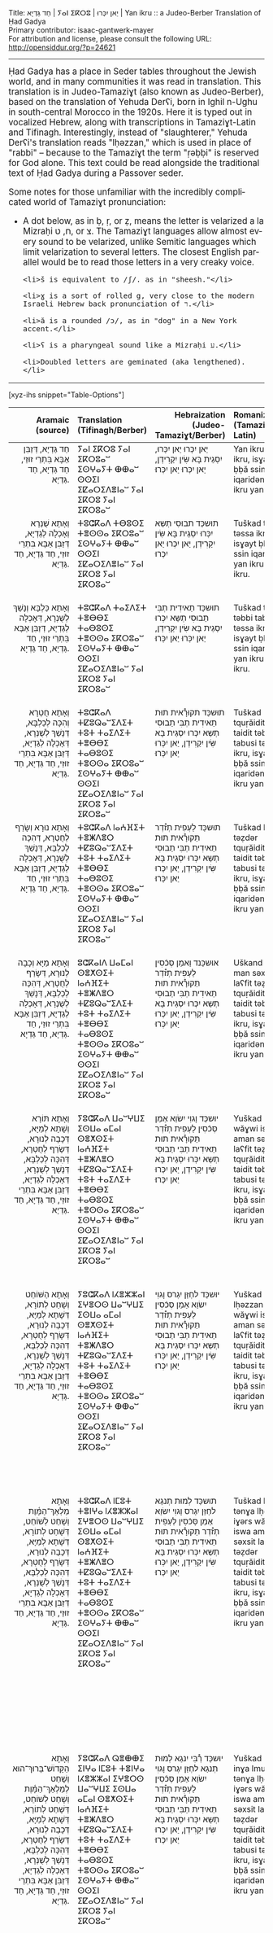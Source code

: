 <html>
<head></head>
<body>
Title: חַד גַּדְיָא | ⵢⴰⵏ ⵉⴽⵔⵓ | יַאן יִכְּרוּ | Yan ikru :: a Judeo-Berber Translation of Ḥad Gadya<br />
Primary contributor: isaac-gantwerk-mayer<br />
For attribution and license, please consult the following URL: <a href="http://opensiddur.org/?p=24621">http://opensiddur.org/?p=24621</a>
<p />
<hr />

<div class="english" lang="en" style="font-size: 1.2em;">
Ḥad Gadya has a place in Seder tables throughout the Jewish world, and in many communities it was read in translation. This translation is in Judeo-Tamaziɣt (also known as Judeo-Berber), based on the translation of Yehuda Derʕi, born in Ighil n-Ughu in south-central Morocco in the 1920s. Here it is typed out in vocalized Hebrew, along with transcriptions in Tamaziɣt-Latin and Tifinagh. Interestingly, instead of "slaughterer," Yehuda Derʕi's translation reads "lḥǝzzan," which is used in place of "rabbi" – because to the Tamaziɣt the term "ṛǝḅḅi" is reserved for God alone. This text could be read alongside the traditional text of Ḥad Gadya during a Passover seder.

Some notes for those unfamiliar with the incredibly complicated world of Tamaziɣt pronunciation:
<ul>
	<li>A dot below, as in ḅ, ṛ, or ẓ, means the letter is velarized a la Mizraḥi ח, ט, or צ. The Tamaziɣt languages allow almost every sound to be velarized, unlike Semitic languages which limit velarization to several letters. The closest English parallel would be to read those letters in a very creaky voice.</li>

	<li>š is equivalent to /ʃ/. as in "sheesh."</li>

	<li>ɣ is a sort of rolled g, very close to the modern Israeli Hebrew back pronunciation of ר.</li>

	<li>ă is a rounded /ɔ/, as in "dog" in a New York accent.</li>

	<li>ʕ is a pharyngeal sound like a Mizraḥi ע.</li>

	<li>Doubled letters are geminated (aka lengthened).</li>
</ul>
</div>

<hr />

[xyz-ihs snippet="Table-Options"]<table style="width: 100%; margin-left: auto; margin-right: auto;" class="draggable">
<thead><tr><th id="x" style="text-align: right;">Aramaic (source)</th><th style="text-align: left;">Translation (Tifinagh/Berber)</th><th style="text-align: right;">Hebraization (Judeo-Tamaziɣt/Berber)</th><th style="text-align: left;">Romanization (Tamaziɣt-Latin)</th><th style="text-align: left;">Translation (English)</th></tr></thead>
<tbody>
<tr><td style="vertical-align:top;" width="25%">
<div class="aramaic" lang="jpa" style="text-align: right;">	 
חַד גַּדְיָא, דְּזַבִּן אַבָּא בִּתְרֵי זוּזֵי, חַד גַּדְיָא, חַד גַּדְיָא.
</span></div>
</td>

<td style="vertical-align:top;" width="36%">
<div class="tifinagh" lang="ber">
ⵢⴰⵏ ⵉⴽⵔⵓ ⵢⴰⵏ ⵉⴽⵔⵓⴰⵯ ⵉⵙⵖⴰⵢⵜ ⴲⴲⴰⵯ ⵙⵙⵉⵏ ⵉⵇⴰⵔⵉⴷⴻⵏⴰⵯ ⵢⴰⵏ ⵉⴽⵔⵓ ⵢⴰⵏ ⵉⴽⵔⵓⴰⵯ
</span></div>
</td>

<td style="vertical-align:top;" width="36%">
<div class="liturgy" lang="he">
יַאן יִכְּרוּ יַאן יִכְּרוּ, יִסְגַית בָּא שִּׂין יִקַרִידְן, יַאן יִכְּרוּ יַאן יִכְּרוּ׃
</div>
</td>

<td style="vertical-align:top;" width="36%">
<div class="english" lang="en">	
Yan ikru yan ikru, isɣayt ḅḅă ssin iqaridǝn, yan ikru yan ikru.
</div>
</td>
 
<td style="vertical-align:top;" width="36%">
<div class="english" lang="en">	
One little goat that my father bought for two zuzim, for two zuzim.
</div>
</td></tr>


<tr><td style="vertical-align:top;" width="25%">
<div class="aramaic" lang="jpa" style="text-align: right;">	 
וְאָתָא שֻׁנְרָא וְאָכְלָה לְגַדְיָא, דְּזַבִּן אַבָּא בִּתְרֵי זוּזֵי, חַד גַּדְיָא, חַד גַּדְיָא.
</span></div>
</td>

<td style="vertical-align:top;" width="36%">
<div class="tifinagh" lang="ber">
ⵜⵓⵛⴽⴰⴷ ⵜⴱⵓⵙⵉ ⵜⴻⵙⵙⴰ ⵉⴽⵔⵓⴰⵯ ⵉⵙⵖⴰⵢⵜ ⴲⴲⴰⵯ ⵙⵙⵉⵏ ⵉⵇⴰⵔⵉⴷⴻⵏⴰⵯ ⵢⴰⵏ ⵉⴽⵔⵓ ⵢⴰⵏ ⵉⴽⵔⵓⴰⵯ
</span></div>
</td>

<td style="vertical-align:top;" width="36%">
<div class="liturgy" lang="he">
תוּשכַּד תבוּסִי תְשַּא יִכְּרוּ יִסְגַית בָּא שִּׂין יִקַרִידְן, יַאן יִכְּרוּ יַאן יִכְּרוּ
</div>
</td>

<td style="vertical-align:top;" width="36%">
<div class="english" lang="en">	
Tuškad tbusi tǝssa ikru, isɣayt ḅḅă ssin iqaridǝn, yan ikru yan ikru.
</div>
</td>
 
<td style="vertical-align:top;" width="36%">
<div class="english" lang="en">	
A cat came and ate the goat that my father bought for two zuzim, for two zuzim.
</div>
</td></tr>


<tr><td style="vertical-align:top;" width="25%">
<div class="aramaic" lang="jpa" style="text-align: right;">	 
וְאָתָא כַּלְבָּא וְנָשַׁךְ לְשֻׁנְרָא, דְּאָכְלָה לְגַדְיָא, דְּזַבִּן אַבָּא בִּתְרֵי זוּזֵי, חַד גַּדְיָא, חַד גַּדְיָא.
</span></div>
</td>
 
<td style="vertical-align:top;" width="36%">
<div class="tifinagh" lang="ber">
ⵜⵓⵛⴽⴰⴷ ⵜⴰⵉⴷⵉⵜ ⵜⴻⴱⴱⵉ ⵜⴰⴱⵓⵙⵉ ⵜⴻⵙⵙⴰ ⵉⴽⵔⵓⴰⵯ ⵉⵙⵖⴰⵢⵜ ⴲⴲⴰⵯ ⵙⵙⵉⵏ ⵉⵇⴰⵔⵉⴷⴻⵏⴰⵯ ⵢⴰⵏ ⵉⴽⵔⵓ ⵢⴰⵏ ⵉⴽⵔⵓⴰⵯ
</span></div>
</td>

<td style="vertical-align:top;" width="36%">
<div class="liturgy" lang="he">
תוּשכַּד תַאיִדִית תְבִּי תַבוּסִי תְשַּא יִכְּרוּ יִסְגַית בָּא שִּׂין יִקַרִידְן, יַאן יִכְּרוּ יַאן יִכְּרוּ׃
</div>
</td>

<td style="vertical-align:top;" width="36%">
<div class="english" lang="en">	
Tuškad taidit tǝbbi tabusi tǝssa ikru, isɣayt ḅḅă ssin iqaridǝn, yan ikru yan ikru.
</div>
</td>

<td style="vertical-align:top;" width="36%">
<div class="english" lang="en">	
A dog came and bit the cat that ate the goat that my father bought for two zuzim, for two zuzim.
</div>
</td></tr>


<tr><td style="vertical-align:top;" width="25%">
<div class="aramaic" lang="jpa" style="text-align: right;">	 
וְאָתָא חֻטְרָא וְהִכָּה לְכַלְבָּא, דְּנָשַׁךְ לְשֻׁנְרָא, דְּאָכְלָה לְגַדְיָא, דְּזַבִּן אַבָּא בִּתְרֵי זוּזֵי, חַד גַּדְיָא, חַד גַּדְיָא.
</span></div>
</td>

<td style="vertical-align:top;" width="36%">
<div class="tifinagh" lang="ber">
ⵜⵓⵛⴽⴰⴷ ⵜⵇⵓⵕⴰⵯⵉⴷⵉⵜ ⵜⵓⵜ ⵜⴰⵉⴷⵉⵜ ⵜⴻⴱⴱⵉ ⵜⴰⴱⵓⵙⵉ ⵜⴻⵙⵙⴰ ⵉⴽⵔⵓⴰⵯ ⵉⵙⵖⴰⵢⵜ ⴲⴲⴰⵯ ⵙⵙⵉⵏ ⵉⵇⴰⵔⵉⴷⴻⵏⴰⵯ ⵢⴰⵏ ⵉⴽⵔⵓ ⵢⴰⵏ ⵉⴽⵔⵓⴰⵯ
</span></div>
</td>

<td style="vertical-align:top;" width="36%">
<div class="liturgy" lang="he">
תוּשכַּד תקוּרָ֯אית תוּת תַאיִדִית תְבִּי תַבוּסִי תְשַּא יִכְּרוּ יִסְגַית בָּא שִּׂין יִקַרִידְן, יַאן יִכְּרוּ יַאן יִכְּרוּ׃
</div>
</td>

<td style="vertical-align:top;" width="36%">
<div class="english" lang="en">	
Tuškad tquṛăidit tut taidit tǝbbi tabusi tǝssa ikru, isɣayt ḅḅă ssin iqaridǝn, yan ikru yan ikru.
</div>
</td>

<td style="vertical-align:top;" width="36%">
<div class="english" lang="en">	
A stick came and hit the dog that bit the cat that ate the goat that my father bought for two zuzim, for two zuzim.
</div>
</td></tr>


<tr><td style="vertical-align:top;" width="25%">
<div class="aramaic" lang="jpa" style="text-align: right;">	 
וְאָתָא נוּרָא וְשָׂרַף לְחֻטְרָא, דְּהִכָּה לְכַלְבָּא, דְּנָשַׁךְ לְשֻׁנְרָא, דְּאָכְלָה לְגַדְיָא, דְּזַבִּן אַבָּא בִּתְרֵי זוּזֵי, חַד גַּדְיָא, חַד גַּדְיָא.
</span></div>
</td>

<td style="vertical-align:top;" width="36%">
<div class="tifinagh" lang="ber">
ⵜⵓⵛⴽⴰⴷ lⴰⵄⴼⵉⵜ ⵜⴻⵥⴷⴻⵔ ⵜⵇⵓⵕⴰⵯⵉⴷⵉⵜ ⵜⵓⵜ ⵜⴰⵉⴷⵉⵜ ⵜⴻⴱⴱⵉ ⵜⴰⴱⵓⵙⵉ ⵜⴻⵙⵙⴰ ⵉⴽⵔⵓⴰⵯ ⵉⵙⵖⴰⵢⵜ ⴲⴲⴰⵯ ⵙⵙⵉⵏ ⵉⵇⴰⵔⵉⴷⴻⵏⴰⵯ ⵢⴰⵏ ⵉⴽⵔⵓ ⵢⴰⵏ ⵉⴽⵔⵓⴰⵯ
</span></div>
</td>

<td style="vertical-align:top;" width="36%">
<div class="liturgy" lang="he">
תוּשכַּד לַעְפִית תְז֯דְר תַקוּרָ֯אית תוּת תַאיִדִית תְבִּי תַבוּסִי תְשַּא יִכְּרוּ יִסְגַית בָּא שִּׂין יִקַרִידְן, יַאן יִכְּרוּ יַאן יִכְּרוּ׃
</div>
</td>

<td style="vertical-align:top;" width="36%">
<div class="english" lang="en">	
Tuškad laʕfit tǝẓdǝr tquṛăidit tut taidit tǝbbi tabusi tǝssa ikru, isɣayt ḅḅă ssin iqaridǝn, yan ikru yan ikru.
</div>
</td>

<td style="vertical-align:top;" width="36%">
<div class="english" lang="en">	
A fire came and burned the stick that hit the dog that bit the cat that ate the goat that my father bought for two zuzim, for two zuzim.
</div>
</td></tr>


<tr><td style="vertical-align:top;" width="25%">
<div class="aramaic" lang="jpa" style="text-align: right;">	 
וְאָתָא מַיָּא וְכָבָה לְנוּרָא, דְּשָׂרַף לְחֻטְרָא, דְּהִכָּה לְכַלְבָּא, דְּנָשַׁךְ לְשֻׁנְרָא, דְּאָכְלָה לְגַדְיָא, דְּזַבִּן אַבָּא בִּתְרֵי זוּזֵי, חַד גַּדְיָא, חַד גַּדְיָא.
</span></div>
</td>

<td style="vertical-align:top;" width="36%">
<div class="tifinagh" lang="ber">
ⵓⵛⴽⴰⵏⴷ ⵡⴰⵎⴰⵏ ⵙⴻⵅⵙⵉⵜ lⴰⵄⴼⵉⵜ ⵜⴻⵥⴷⴻⵔ ⵜⵇⵓⵕⴰⵯⵉⴷⵉⵜ ⵜⵓⵜ ⵜⴰⵉⴷⵉⵜ ⵜⴻⴱⴱⵉ ⵜⴰⴱⵓⵙⵉ ⵜⴻⵙⵙⴰ ⵉⴽⵔⵓⴰⵯ ⵉⵙⵖⴰⵢⵜ ⴲⴲⴰⵯ ⵙⵙⵉⵏ ⵉⵇⴰⵔⵉⴷⴻⵏⴰⵯ ⵢⴰⵏ ⵉⴽⵔⵓ ⵢⴰⵏ ⵉⴽⵔⵓⴰⵯ
</span></div>
</td>

<td style="vertical-align:top;" width="36%">
<div class="liturgy" lang="he">
אוּשכַּנד וַאמַן סְּכֿסִין לַעְפִית תְז֯דְר תַקוּרָ֯אית תוּת תַאיִדִית תְבִּי תַבוּסִי תְשַּא יִכְּרוּ יִסְגַית בָּא שִּׂין יִקַרִידְן, יַאן יִכְּרוּ יַאן יִכְּרוּ׃
</div>
</td>

<td style="vertical-align:top;" width="36%">
<div class="english" lang="en">	
Uškand waman sǝxsit laʕfit tǝẓdǝr tquṛăidit tut taidit tǝbbi tabusi tǝssa ikru, isɣayt ḅḅă ssin iqaridǝn, yan ikru yan ikru.
</div>
</td>

<td style="vertical-align:top;" width="36%">
<div class="english" lang="en">	
Water came and put out the fire that burned the stick that hit the dog that bit the cat that ate the goat that my father bought for two zuzim, for two zuzim.
</div>
</td></tr>


<tr><td style="vertical-align:top;" width="25%">
<div class="aramaic" lang="jpa" style="text-align: right;">	 
וְאָתָא תּוֹרָא וְשָׁתָא לְמַיָּא, דְּכָבָה לְנוּרָא, דְּשָׂרַף לְחֻטְרָא, דְּהִכָּה לְכַלְבָּא, דְּנָשַׁךְ לְשֻׁנְרָא, דְּאָכְלָה לְגַדְיָא, דְּזַבִּן אַבָּא בִּתְרֵי זוּזֵי, חַד גַּדְיָא, חַד גַּדְיָא.
</span></div>
</td>

<td style="vertical-align:top;" width="36%">
<div class="tifinagh" lang="ber">
ⵢⵓⵛⴽⴰⴷ ⵡⴰⵯⵖⵡⵉ ⵉⵙⵡⴰ ⴰⵎⴰⵏ ⵙⴻⵅⵙⵉⵜ lⴰⵄⴼⵉⵜ ⵜⴻⵥⴷⴻⵔ ⵜⵇⵓⵕⴰⵯⵉⴷⵉⵜ ⵜⵓⵜ ⵜⴰⵉⴷⵉⵜ ⵜⴻⴱⴱⵉ ⵜⴰⴱⵓⵙⵉ ⵜⴻⵙⵙⴰ ⵉⴽⵔⵓⴰⵯ ⵉⵙⵖⴰⵢⵜ ⴲⴲⴰⵯ ⵙⵙⵉⵏ ⵉⵇⴰⵔⵉⴷⴻⵏⴰⵯ ⵢⴰⵏ ⵉⴽⵔⵓ ⵢⴰⵏ ⵉⴽⵔⵓⴰⵯ
</span></div>
</td>

<td style="vertical-align:top;" width="36%">
<div class="liturgy" lang="he">
יוּשכַּד וָגוִי יִשׂוַא אַמַן סְּכֿסִין לַעְפִית תְז֯דְר תַקוּרָ֯אית תוּת תַאיִדִית תְבִּי תַבוּסִי תְשַּא יִכְּרוּ יִסְגַית בָּא שִּׂין יִקַרִידְן, יַאן יִכְּרוּ יַאן יִכְּרוּ׃
</div>
</td>

<td style="vertical-align:top;" width="36%">
<div class="english" lang="en">	
Yuškad wăɣwi iswa aman sǝxsit laʕfit tǝẓdǝr tquṛăidit tut taidit tǝbbi tabusi tǝssa ikru, isɣayt ḅḅă ssin iqaridǝn, yan ikru yan ikru.
</div>
</td>

<td style="vertical-align:top;" width="36%">
<div class="english" lang="en">	
An ox came and drank the water that put out the fire that burned the stick that hit the dog that bit the cat that ate the goat that my father bought for two zuzim, for two zuzim.
</div>
</td></tr>


<tr><td style="vertical-align:top;" width="25%">
<div class="aramaic" lang="jpa" style="text-align: right;">	 
וְאָתָא הַשּׁוֹחֵט וְשָׁחַט לְתוֹרָא, דְּשָׁתָא לְמַיָּא, דְּכָבָה לְנוּרָא, דְּשָׂרַף לְחֻטְרָא, דְּהִכָּה לְכַלְבָּא, דְּנָשַׁךְ לְשֻׁנְרָא, דְּאָכְלָה לְגַדְיָא, דְּזַבִּן אַבָּא בִּתְרֵי זוּזֵי, חַד גַּדְיָא, חַד גַּדְיָא.
</span></div>
</td>

<td style="vertical-align:top;" width="36%">
<div class="tifinagh" lang="ber">
ⵢⵓⵛⴽⴰⴷ lⵃⴻⵣⵣⴰⵏ ⵉⵖⴻⵔⵙ ⵡⴰⵯⵖⵡⵉ ⵉⵙⵡⴰ ⴰⵎⴰⵏ ⵙⴻⵅⵙⵉⵜ lⴰⵄⴼⵉⵜ ⵜⴻⵥⴷⴻⵔ ⵜⵇⵓⵕⴰⵯⵉⴷⵉⵜ ⵜⵓⵜ ⵜⴰⵉⴷⵉⵜ ⵜⴻⴱⴱⵉ ⵜⴰⴱⵓⵙⵉ ⵜⴻⵙⵙⴰ ⵉⴽⵔⵓⴰⵯ ⵉⵙⵖⴰⵢⵜ ⴲⴲⴰⵯ ⵙⵙⵉⵏ ⵉⵇⴰⵔⵉⴷⴻⵏⴰⵯ ⵢⴰⵏ ⵉⴽⵔⵓ ⵢⴰⵏ ⵉⴽⵔⵓⴰⵯ
</span></div>
</td>

<td style="vertical-align:top;" width="36%">
<div class="liturgy" lang="he">
יוּשכַּד לחְזַּן יִגְרס וָגוִי יִשׂוַא אַמַן סְּכֿסִין לַעְפִית תְז֯דְר תַקוּרָ֯אית תוּת תַאיִדִית תְבִּי תַבוּסִי תְשַּא יִכְּרוּ יִסְגַית בָּא שִּׂין יִקַרִידְן, יַאן יִכְּרוּ יַאן יִכְּרוּ׃
</div>
</td>

<td style="vertical-align:top;" width="36%">
<div class="english" lang="en">	
Yuškad lḥǝzzan iɣǝrs wăɣwi iswa aman sǝxsit laʕfit tǝẓdǝr tquṛăidit tut taidit tǝbbi tabusi tǝssa ikru, isɣayt ḅḅă ssin iqaridǝn, yan ikru yan ikru.
</div>
</td>

<td style="vertical-align:top;" width="36%">
<div class="english" lang="en">	
A butcher came and slaughtered the ox that drank the water that put out the fire that burned the stick that hit the dog that bit the cat that ate the goat that my father bought for two zuzim, for two zuzim.
</div>
</td></tr>


<tr><td style="vertical-align:top;" width="25%">
<div class="aramaic" lang="jpa" style="text-align: right;">	 
וְאָתָא מַלְאַךְ־הַמָּ֫וֶת וְשָׁחַט לְשׁוֹחֵט, דְּשָׁחַט לְתוֹרָא, דְּשָׁתָא לְמַיָּא, דְּכָבָה לְנוּרָא, דְּשָׂרַף לְחֻטְרָא, דְּהִכָּה לְכַלְבָּא, דְּנָשַׁךְ לְשֻׁנְרָא, דְּאָכְלָה לְגַדְיָא, דְּזַבִּן אַבָּא בִּתְרֵי זוּזֵי, חַד גַּדְיָא, חַד גַּדְיָא.
</span></div>
</td>

<td style="vertical-align:top;" width="36%">
<div class="tifinagh" lang="ber">
ⵜⵓⵛⴽⴰⴷ lⵎⵓⵜ ⵜⴻⵏⵖⴰ lⵃⴻⵣⵣⴰⵏ ⵉⵖⴻⵔⵙ ⵡⴰⵯⵖⵡⵉ ⵉⵙⵡⴰ ⴰⵎⴰⵏ ⵙⴻⵅⵙⵉⵜ lⴰⵄⴼⵉⵜ ⵜⴻⵥⴷⴻⵔ ⵜⵇⵓⵕⴰⵯⵉⴷⵉⵜ ⵜⵓⵜ ⵜⴰⵉⴷⵉⵜ ⵜⴻⴱⴱⵉ ⵜⴰⴱⵓⵙⵉ ⵜⴻⵙⵙⴰ ⵉⴽⵔⵓⴰⵯ ⵉⵙⵖⴰⵢⵜ ⴲⴲⴰⵯ ⵙⵙⵉⵏ ⵉⵇⴰⵔⵉⴷⴻⵏⴰⵯ ⵢⴰⵏ ⵉⴽⵔⵓ ⵢⴰⵏ ⵉⴽⵔⵓⴰⵯ
</span></div>
</td>

<td style="vertical-align:top;" width="36%">
<div class="liturgy" lang="he">
תוּשכַּד לְמוּת תְנגַא לחְזַּן יִגְרס וָגוִי יִשׂוַא אַמַן סְּכֿסִין לַעְפִית תְז֯דְר תַקוּרָ֯אית תוּת תַאיִדִית תְבִּי תַבוּסִי תְשַּא יִכְּרוּ יִסְגַית בָּא שִּׂין יִקַרִידְן, יַאן יִכְּרוּ יַאן יִכְּרוּ׃
</div>
</td>

<td style="vertical-align:top;" width="36%">
<div class="english" lang="en">	
Tuškad lmut tǝnɣa lḥǝzzan iɣǝrs wăɣwi iswa aman sǝxsit laʕfit tǝẓdǝr tquṛăidit tut taidit tǝbbi tabusi tǝssa ikru, isɣayt ḅḅă ssin iqaridǝn, yan ikru yan ikru.
</div>
</td>

<td style="vertical-align:top;" width="36%">
<div class="english" lang="en">	
The Angel of Death came and slaughtered the shoḥet who slaughtered the ox that drank the water that put out the fire that burned the stick that hit the dog that bit the cat that ate the goat that my father bought for two zuzim, for two zuzim.
</div>
</td></tr>


<tr><td style="vertical-align:top;" width="25%">
<div class="aramaic" lang="jpa" style="text-align: right;">	 
וְאָתָא הַקָּדוֹשׁ־בָּרוּךְ־הוּא וְשָׁחַט לְמַלְאַךְ־הַמָּ֫וֶת וְשָׁחַט לְשׁוֹחֵט, דְּשָׁחַט לְתוֹרָא, דְּשָׁתָא לְמַיָּא, דְּכָבָה לְנוּרָא, דְּשָׂרַף לְחֻטְרָא, דְּהִכָּה לְכַלְבָּא, דְּנָשַׁךְ לְשֻׁנְרָא, דְּאָכְלָה לְגַדְיָא, דְּזַבִּן אַבָּא בִּתְרֵי זוּזֵי, חַד גַּדְיָא, חַד גַּדְיָא.
</span></div>
</td>

<td style="vertical-align:top;" width="36%">
<div class="tifinagh" lang="ber">
ⵢⵓⵛⴽⴰⴷ ⵕⴻⴲⴲⵉ ⵉⵏⵖⴰ lⵎⵓⵜ ⵜⴻⵏⵖⴰ lⵃⴻⵣⵣⴰⵏ ⵉⵖⴻⵔⵙ ⵡⴰⵯⵖⵡⵉ ⵉⵙⵡⴰ ⴰⵎⴰⵏ ⵙⴻⵅⵙⵉⵜ lⴰⵄⴼⵉⵜ ⵜⴻⵥⴷⴻⵔ ⵜⵇⵓⵕⴰⵯⵉⴷⵉⵜ ⵜⵓⵜ ⵜⴰⵉⴷⵉⵜ ⵜⴻⴱⴱⵉ ⵜⴰⴱⵓⵙⵉ ⵜⴻⵙⵙⴰ ⵉⴽⵔⵓⴰⵯ ⵉⵙⵖⴰⵢⵜ ⴲⴲⴰⵯ ⵙⵙⵉⵏ ⵉⵇⴰⵔⵉⴷⴻⵏⴰⵯ ⵢⴰⵏ ⵉⴽⵔⵓ ⵢⴰⵏ ⵉⴽⵔⵓⴰⵯ
</span></div>
</td>

<td style="vertical-align:top;" width="36%">
<div class="liturgy" lang="he">
יוּשכַּד רְ֯בִּי יִנגַא לְמוּת תְנגַא לחְזַּן יִגְרס וָגוִי יִשׂוַא אַמַן סְּכֿסִין לַעְפִית תְז֯דְר תַקוּרָ֯אית תוּת תַאיִדִית תְבִּי תַבוּסִי תְשַּא יִכְּרוּ יִסְגַית בָּא שִּׂין יִקַרִידְן, יַאן יִכְּרוּ יַאן יִכְּרוּ׃
</div>
</td>

<td style="vertical-align:top;" width="36%">
<div class="english" lang="en">	
Yuškad ṛǝḅḅi inɣa lmut tǝnɣa lḥǝzzan iɣǝrs wăɣwi iswa aman sǝxsit laʕfit tǝẓdǝr tquṛăidit tut taidit tǝbbi tabusi tǝssa ikru, isɣayt ḅḅă ssin iqaridǝn, yan ikru yan ikru.
</div>
</td>

<td style="vertical-align:top;" width="36%">
<div class="english" lang="en">	
Then the blessed Holy One came and slaughtered the Angel of Death who slaughtered the shoḥet who slaughtered the ox that drank the water that put out the fire that burned the stick that hit the dog that bit the cat that ate the goat that my father bought for two zuzim, for two zuzim.
</div>
</td></tr>
</tbody></table>

<hr />

The earliest known appearance of “Ḥad Gadya,” by an unknown author, can be found in the Prague Haggadah (1526). The text of the poem is in a form of playful Aramaic and it is accompanied by <a href="https://opensiddur.org/miscellanea/had-gadya/">the lyrics in medieval Yiddish</a>.[foot]The Jewish Encyclopedia (1906, NY) vol. 8 page 190 s.v. “Had Gadya” calls it German.[/foot] It is unclear which, if either, came first — the Yiddish or the Aramaic. The Aramaic above below follows the text as it appears in the Prague Haggadah (1526). The Aramaic has been vocalized according to the Prague Haggadah (1590). Besides the transcription of the Aramaic with its vocalization, I have also added a translation sourced from Eve Levavi Feinstein's <a href="https://opensiddur.org/compilations/festival-guides-and-haggadot/passover-seder/haggadah-for-pesah-an-english-translation/">Passover Haggadah translation</a>. --Aharon N. Varady

<h3>Source</h3>

Had Gadya in Judeo-Berber (<em>Handbook of Jewish Languages Revised and Updated Edition</em>, Brill 2017)

<a href="https://opensiddur.org/wp-content/uploads/2019/04/Had-Gadya-in-Judeo-Berber-Handbook-of-Jewish-Languages-Revised-and-Updated-Edition-2017.jpg"><img src="https://opensiddur.org/wp-content/uploads/2019/04/Had-Gadya-in-Judeo-Berber-Handbook-of-Jewish-Languages-Revised-and-Updated-Edition-2017-300x225.jpg" alt="" width="300" height="225" class="alignnone size-medium wp-image-24622" /></a>

</body>
</html>